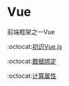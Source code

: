 # Vue
前端框架之一Vue

:octocat:[初识Vue.js](https://github.com/Lumnca/Vue/blob/master/%E5%88%9D%E8%AF%86Vue.md)

:octocat:[数据绑定](https://github.com/Lumnca/Vue/blob/master/%E6%95%B0%E6%8D%AE%E7%BB%91%E5%AE%9A.md)

:octocat:[计算属性](https://github.com/Lumnca/Vue/blob/master/%E8%AE%A1%E7%AE%97%E5%B1%9E%E6%80%A7.md)
